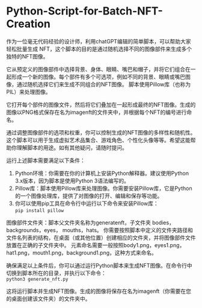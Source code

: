 # Python-Script-for-Batch-NFT-Creation
作为一位毫无代码经验的设计师，利用chatGPT编辑的简单脚本，可以帮助大家轻松批量生成 NFT，这个脚本的目的是通过随机选择不同的图像部件来生成多个独特的NFT图像。

它从预定义的图像部件中选择背景、身体、眼睛、嘴巴和帽子，并将它们组合在一起形成一个新的图像。每个部件有多个可选项，例如不同的背景、眼睛或嘴巴图像，通过随机选择它们来生成不同组合的NFT图像。
脚本使用Pillow库（也称为PIL）来处理图像。

它打开每个部件的图像文件，然后将它们叠加在一起形成最终的NFT图像。生成的图像以PNG格式保存在名为imagenft的文件夹中，并根据每个NFT的编号进行命名。

通过调整图像部件的选项和权重，你可以控制生成的NFT图像的多样性和随机性。这个脚本可以用于生成虚拟艺术品集合、游戏角色、个性化头像等等。希望这能帮助你理解脚本的用途。如有其他疑问，请随时提问。

运行上述脚本需要满足以下条件：
1. Python环境：你需要在你的计算机上安装Python解释器。建议使用Python 3.x版本，因为脚本是使用Python 3语法编写的。
2. Pillow库：脚本使用Pillow库来处理图像。你需要安装Pillow库，它是Python的一个图像处理库，提供了对图像的打开、编辑和保存等功能。
3. 你可以使用pip工具在命令行中运行以下命令来安装Pillow库：  
`pip install pillow`

图像部件文件夹：脚本父文件夹名称为generatenft，子文件夹 bodies， backgrounds，eyes， mouths，hats。
你需要按照脚本中定义的文件夹路径和文件名列表的结构，在桌面（或其他位置）创建相应的文件夹，并将图像部件文件放置在正确的子文件夹中。 
元素命名需要一般按照body1.png，eyes1.png，hat1.png，mouth1.png，background1.png，这种方式来命名。

确保满足以上条件后，你可以通过运行Python脚本来生成NFT图像。在命令行中切换到脚本所在的目录，并执行以下命令：    
`python3 generate_nft.py`  

这将运行脚本并生成NFT图像。生成的图像将保存在名为imagenft（你需要在您的桌面创建该文件夹）的文件夹中。
